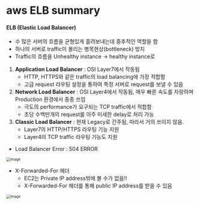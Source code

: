 # aws ELB summary



#### ELB (Elastic Load Balancer)

- 수 많은 서버의 흐름을 균형있게 흘려보내는데 중추적인 역할을 함
- 하나의 서버로 traffic이 몰리는 병목현상(bottleneck) 방지
- Traffic의 흐름을 Unhealthy instance -> healthy instance로



1. **Application Load Balancer** : OSI Layer7에서 작동됨
   - HTTP, HTTPS와 같은 traffic의 load balancing에 가장 적합함
   - 고급 request 라우팅 설정을 통하여 특정 서버로 request를 보낼 수 있음
2. **Network Load Balancer** : OSI Layer4에서 작동됨, 매우 빠른 속도를 자랑하며 Production 환경에서 종종 쓰임
   - 극도의 performance가 요구되는 TCP traffic에서 적합함
   - 초당 수백만개의 request를 아주 미세한 delay로 처리 가능
3. **Classic Load Balancer** : 현재 Legacy로 간주됨, 따라서 거의 쓰이지 않음.
   - Layer7의 HTTP/HTTPS 라우팅 기능 지원
   - Layer4의 TCP traffic 라우팅 기능도 지원



- Load Balancer Error : 504 ERROR

<img src="https://user-images.githubusercontent.com/76925694/109016510-985b8100-76f9-11eb-89a3-01e3c1bd3239.png" alt="image" style="zoom: 67%;" />



- X-Forwarded-For 헤더
  - EC2는 Private IP address밖에 볼 수가 없음!!
  - X-Forwarded-For 헤더를 통해 public IP address를 받을 수 있음

<img src="https://user-images.githubusercontent.com/76925694/109016831-e8d2de80-76f9-11eb-8115-aa5b0f5fe033.png" alt="image" style="zoom:67%;" />

